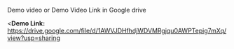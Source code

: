 Demo video or Demo Video Link in Google drive

<**Demo Link:** https://drive.google.com/file/d/1AWVJDHfhdjWDVMRgjqu0AWPTepig7mXq/view?usp=sharing
